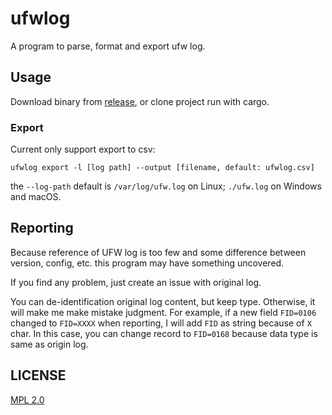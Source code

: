 # ufwlog
A program to parse, format and export ufw log.

## Usage

Download binary from [release](https://github.com/hms5232/ufwlog/releases), or clone project run with cargo.

### Export

Current only support export to csv:

```
ufwlog export -l [log path] --output [filename, default: ufwlog.csv] 
```

the `--log-path` default is `/var/log/ufw.log` on Linux; `./ufw.log` on Windows and macOS.

## Reporting

Because reference of UFW log is too few and some difference between version, config, etc. this program may have something uncovered.

If you find any problem, just create an issue with original log.

You can de-identification original log content, but keep type. Otherwise, it will make me make mistake judgment. For example, if a new field `FID=0106` changed to `FID=XXXX` when reporting, I will add `FID` as string because of `X` char. In this case, you can change record to `FID=0168` because data type is same as origin log.

## LICENSE

[MPL 2.0](LICENSE)
